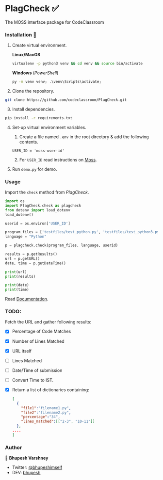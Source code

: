 # PlagCheck ✅
The MOSS interface package for CodeClassroom

### Installation 🔮

1. Create virtual environment.

    **Linux/MacOS**
    ```bash
    virtualenv -p python3 venv && cd venv && source bin/activate
    ```
    **Windows**
    (*PowerShell*)
    ```cmd
    py -m venv venv; .\venv\Scripts\activate;
    ```

2. Clone the repository.

```bash
git clone https://github.com/codeclassroom/PlagCheck.git
```    

3. Install dependencies.

```bash
pip install -r requirements.txt
```

4. Set-up virtual environment variables.
    1. Create a file named `.env` in the root directory & add the following contents.
    
    ```text
    USER_ID = 'moss-user-id'
    ```
    2. For `USER_ID` read instructions on [Moss](http://theory.stanford.edu/~aiken/moss/).

5. Run `demo.py` for demo.


### Usage

Import the `check` method from *PlagCheck*.

```python
import os
import PlagCheck.check as plagcheck
from dotenv import load_dotenv
load_dotenv()

userid = os.environ['USER_ID']

program_files = ['testfiles/test_python.py', 'testfiles/test_python3.py']
language = "Python"

p = plagcheck.check(program_files, language, userid)

results = p.getResults()
url = p.getURL()
date, time = p.getDateTime()

print(url)
print(results)

print(date)
print(time)
```

Read [Documentation](https://github.com/codeclassroom/PlagCheck/blob/master/docs/docs.md).


### TODO:

Fetch the URL and gather following results:

- [x] Percentage of Code Matches
- [x] Number of Lines Matched
- [x] URL itself
- [ ] Lines Matched
- [ ] Date/Time of submission
- [ ] Convert Time to IST.
- [x] Return a list of dictionaries containing:
    ```json
    [
      {
        "file1":"filename1.py",
        "file2":"filename2.py",
        "percentage":"34",
        "lines_matched":[["2-3", "10-11"]]
      },
    ....
    ]
    ```


### Author

👥 **Bhupesh Varshney**

- Twitter: [@bhupeshimself](https://twitter.com/bhupeshimself)
- DEV: [bhupesh](https://dev.to/bhupesh)
